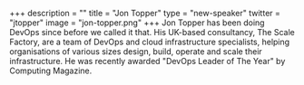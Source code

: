 +++
description = ""
title = "Jon Topper"
type = "new-speaker"
twitter = "jtopper"
image = "jon-topper.png"
+++
Jon Topper has been doing DevOps since before we called it that. His UK-based consultancy, The Scale Factory, are a team of DevOps and cloud infrastructure specialists, helping organisations of various sizes design, build, operate and scale their infrastructure. He was recently awarded "DevOps Leader of The Year" by Computing Magazine.